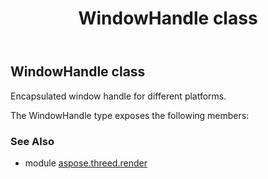 ﻿---
title: WindowHandle class
second_title: Aspose.3D for Python via .NET API References
description: 
type: docs
weight: 380
url: /python-net/aspose.threed.render/windowhandle/
is_root: false
---

## WindowHandle class

Encapsulated window handle for different platforms.



The WindowHandle type exposes the following members:

### See Also

* module [aspose.threed.render](../)
